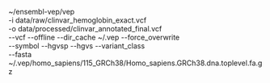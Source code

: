  ~/ensembl-vep/vep \
      -i data/raw/clinvar_hemoglobin_exact.vcf \
      -o data/processed/clinvar_annotated_final.vcf \
      --vcf --offline --dir_cache ~/.vep --force_overwrite \
      --symbol --hgvsp --hgvs --variant_class \
      --fasta ~/.vep/homo_sapiens/115_GRCh38/Homo_sapiens.GRCh38.dna.toplevel.fa.gz